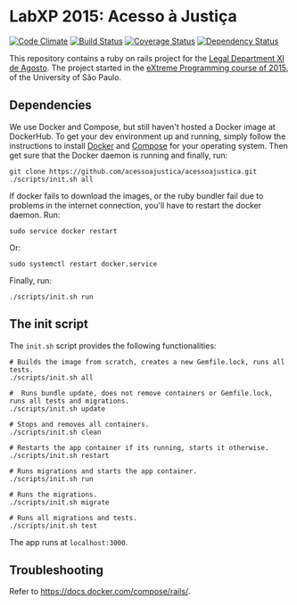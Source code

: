 LabXP 2015: Acesso à Justiça
==============================

[![Code Climate](https://codeclimate.com/github/acessoajustica/acessoajustica/badges/gpa.svg)](https://codeclimate.com/github/acessoajustica/acessoajustica)
[![Build Status](https://travis-ci.org/acessoajustica/acessoajustica.svg?branch=dev)](https://travis-ci.org/acessoajustica/acessoajustica)
[![Coverage Status](https://coveralls.io/repos/acessoajustica/acessoajustica/badge.svg?branch=dev)](https://coveralls.io/r/acessoajustica/acessoajustica?branch=dev)
[![Dependency Status](https://gemnasium.com/acessoajustica/acessoajustica.svg)](https://gemnasium.com/acessoajustica/acessoajustica)

This repository contains a ruby on rails project for the
[Legal Department XI de Agosto](http://djonzedeagosto.org.br/). The project
started in the
[eXtreme Programming course of 2015](http://ccsl.ime.usp.br/wiki/LabXP2015),
of the University of São Paulo.

## Dependencies

We use Docker and Compose, but still haven't hosted a Docker
image at DockerHub.
To get your dev environment up and running, simply follow the instructions to
install [Docker](https://docs.docker.com/installation/) and
[Compose](https://docs.docker.com/compose/install/) for your
operating system. Then get sure that the Docker daemon is running and
finally, run:

```
git clone https://github.com/acessoajustica/acessoajustica.git
./scripts/init.sh all
```

If docker fails to download the images, or the ruby bundler
fail due to problems in the internet connection, you'll have
to restart the docker daemon. Run:

```
sudo service docker restart
```

Or:

```
sudo systemctl restart docker.service
```

Finally, run:

```
./scripts/init.sh run
```

## The init script

The ```init.sh``` script provides the following functionalities:

```
# Builds the image from scratch, creates a new Gemfile.lock, runs all tests.
./scripts/init.sh all 

#  Runs bundle update, does not remove containers or Gemfile.lock, runs all tests and migrations.
./scripts/init.sh update

# Stops and removes all containers.
./scripts/init.sh clean

# Restarts the app container if its running, starts it otherwise.
./scripts/init.sh restart

# Runs migrations and starts the app container.
./scripts/init.sh run

# Runs the migrations.
./scripts/init.sh migrate

# Runs all migrations and tests.
./scripts/init.sh test
```

The app runs at ```localhost:3000```.

## Troubleshooting

Refer to https://docs.docker.com/compose/rails/.

